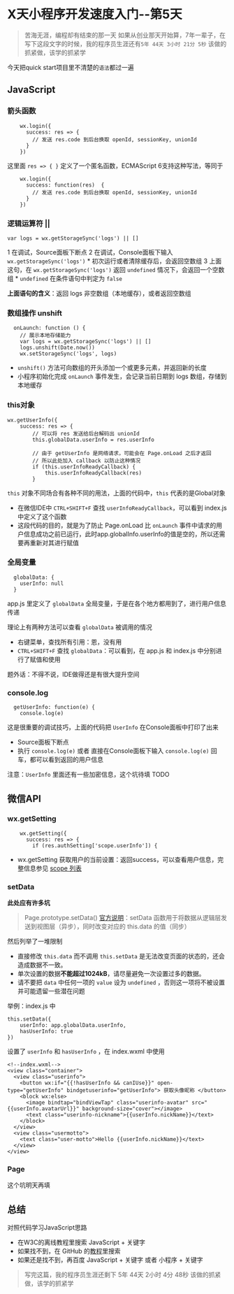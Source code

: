 # X天小程序开发速度入门--第5天

> 苦海无涯，编程却有结束的那一天
> 如果从创业那天开始算，7年一辈子，在写下这段文字的时候，我的程序员生涯还有`5年 44天 3小时 21分 5秒`
> 该做的抓紧做，该学的抓紧学

今天把quick start项目里不清楚的`语法`都过一遍

## JavaScript
### 箭头函数
```
    wx.login({
      success: res => {
        // 发送 res.code 到后台换取 openId, sessionKey, unionId
      }
    })
```

这里面 `res => { }` 定义了一个匿名函数，ECMAScript 6支持这种写法，等同于

```
    wx.login({
      success: function(res)  {
        // 发送 res.code 到后台换取 openId, sessionKey, unionId
      }
    })
```

### 逻辑运算符 ||
```
var logs = wx.getStorageSync('logs') || []
```

1 在调试，Source面板下断点
2 在调试，Console面板下输入 `wx.getStorageSync('logs')`
    * 初次运行或者清除缓存后，会返回空数组
3 上面这句，在 `wx.getStorageSync('logs')` 返回 `undefined` 情况下，会返回一个空数组
    * `undefined`  在条件语句中判定为 `false`

**上面语句的含义**：返回 logs 非空数组（本地缓存），或者返回空数组

### 数组操作 unshift
```
  onLaunch: function () {
    // 展示本地存储能力
    var logs = wx.getStorageSync('logs') || []
    logs.unshift(Date.now())
    wx.setStorageSync('logs', logs)
```

* `unshift()`  方法可向数组的开头添加一个或更多元素，并返回新的长度
* 小程序初始化完成  `onLaunch` 事件发生，会记录当前日期到 logs 数组，存储到本地缓存

### this对象
```
wx.getUserInfo({
	success: res => {
		// 可以将 res 发送给后台解码出 unionId
		this.globalData.userInfo = res.userInfo

		// 由于 getUserInfo 是网络请求，可能会在 Page.onLoad 之后才返回
		// 所以此处加入 callback 以防止这种情况
		if (this.userInfoReadyCallback) {
			this.userInfoReadyCallback(res)
		}
```
`this` 对象不同场合有各种不同的用法，上面的代码中，`this` 代表的是Global对象
* 在微信IDE中 `CTRL+SHIFT+F` 查找 `userInfoReadyCallback`，可以看到 index.js 中定义了这个函数
* 这段代码的目的，就是为了防止 Page.onLoad 比  `onLaunch` 事件中请求的用户信息成功之前已运行，此时app.globalInfo.userInfo的值是空的，所以还需要再重新对其进行赋值

### 全局变量
```
  globalData: {
    userInfo: null
  }
```
app.js 里定义了 `globalData` 全局变量，于是在各个地方都用到了，进行用户信息传递

理论上有两种方法可以查看  `globalData`  被调用的情况
* 右键菜单，查找所有引用：恩，没有用
*  `CTRL+SHIFT+F` 查找  `globalData`：可以看到，在 app.js 和 index.js 中分别进行了赋值和使用

题外话：不得不说，IDE做得还是有很大提升空间

### console.log
```
  getUserInfo: function(e) {
    console.log(e)
```

这是很重要的调试技巧，上面的代码把 `UserInfo` 在Console面板中打印了出来

* Source面板下断点
* 执行 `console.log(e)` 或者 直接在Console面板下输入 `console.log(e)` 回车，都可以看到返回的用户信息 

注意：`UserInfo` 里面还有一些加密信息，这个坑待填 TODO

## 微信API
### wx.getSetting
```
    wx.getSetting({
      success: res => {
        if (res.authSetting['scope.userInfo']) {
```
* wx.getSetting 获取用户的当前设置：返回success，可以查看用户信息，完整信息参见 [scope 列表](https://mp.weixin.qq.com/debug/wxadoc/dev/api/authorize-index.html)

### setData
**此处应有许多坑**

> Page.prototype.setData()
> [官方说明](https://mp.weixin.qq.com/debug/wxadoc/dev/framework/app-service/page.html)：setData 函数用于将数据从逻辑层发送到视图层（异步），同时改变对应的 this.data 的值（同步）

然后列举了一堆限制
* 直接修改 `this.data` 而不调用 `this.setData` 是无法改变页面的状态的，还会造成数据不一致。
* 单次设置的数据**不能超过1024kB**，请尽量避免一次设置过多的数据。
* 请不要把 `data` 中任何一项的 `value` 设为 `undefined` ，否则这一项将不被设置并可能遗留一些潜在问题

举例：index.js 中
```
this.setData({
	userInfo: app.globalData.userInfo,
	hasUserInfo: true
})
```

设置了 `userInfo` 和 `hasUserInfo` ，在 index.wxml 中使用
```
<!--index.wxml-->
<view class="container">
  <view class="userinfo">
    <button wx:if="{{!hasUserInfo && canIUse}}" open-type="getUserInfo" bindgetuserinfo="getUserInfo"> 获取头像昵称 </button>
    <block wx:else>
      <image bindtap="bindViewTap" class="userinfo-avatar" src="{{userInfo.avatarUrl}}" background-size="cover"></image>
      <text class="userinfo-nickname">{{userInfo.nickName}}</text>
    </block>
  </view>
  <view class="usermotto">
    <text class="user-motto">Hello {{userInfo.nickName}}</text>
  </view>
</view>
```

### Page
这个坑明天再填

## 总结
对照代码学习JavaScript思路
* 在W3C的离线教程里搜索 JavaScript + 关键字
* 如果找不到，在 GitHub 的[教程](https://github.com/zhubangbang/)里搜索
* 如果还是找不到，再百度 JavaScript + 关键字 或者 小程序 + 关键字

> 写完这篇，我的程序员生涯还剩下 5年 44天 2小时 4分 48秒
> 该做的抓紧做，该学的抓紧学